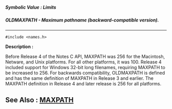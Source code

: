 ##### Symbolic Value : Limits
##### OLDMAXPATH - Maximum pathname (backward-compatible version).
---
```
#include <names.h>
```
**Description :**

Before Release 4 of the Notes C API, MAXPATH was 256 for the Macintosh, 
Netware, and Unix platforms.  For all other platforms, it was 100.  Release 4 
included support for Windows 32-bit long filenames, requiring MAXPATH to be 
increased to 256.  For backwards compatibility, OLDMAXPATH is defined and has 
the same definition of MAXPATH in Release 3 and earlier.  The MAXPATH 
definition in Release 4 and later release is 256 for all platforms.

**See Also :**
[MAXPATH](/domino-c-api-docs/reference/Symb/MAXPATH)
---
